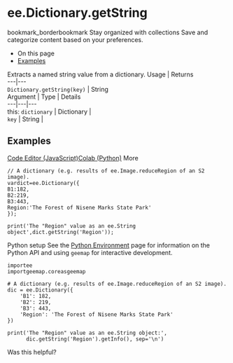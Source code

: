  
#  ee.Dictionary.getString
bookmark_borderbookmark Stay organized with collections  Save and categorize content based on your preferences.
  * On this page
  * [Examples](https://developers.google.com/earth-engine/apidocs/ee-dictionary-getstring#examples)


Extracts a named string value from a dictionary.
Usage | Returns  
---|---  
`Dictionary.getString(key)` | String  
Argument | Type | Details  
---|---|---  
this: `dictionary` | Dictionary |   
`key` | String |   
## Examples
[Code Editor (JavaScript)](https://developers.google.com/earth-engine/apidocs/ee-dictionary-getstring#code-editor-javascript-sample)[Colab (Python)](https://developers.google.com/earth-engine/apidocs/ee-dictionary-getstring#colab-python-sample) More
```
// A dictionary (e.g. results of ee.Image.reduceRegion of an S2 image).
vardict=ee.Dictionary({
B1:182,
B2:219,
B3:443,
Region:'The Forest of Nisene Marks State Park'
});

print('The "Region" value as an ee.String object',dict.getString('Region'));
```
Python setup
See the [ Python Environment](https://developers.google.com/earth-engine/guides/python_install) page for information on the Python API and using `geemap` for interactive development.
```
importee
importgeemap.coreasgeemap
```
```
# A dictionary (e.g. results of ee.Image.reduceRegion of an S2 image).
dic = ee.Dictionary({
    'B1': 182,
    'B2': 219,
    'B3': 443,
    'Region': 'The Forest of Nisene Marks State Park'
})

print('The "Region" value as an ee.String object:',
      dic.getString('Region').getInfo(), sep='\n')
```

Was this helpful?
